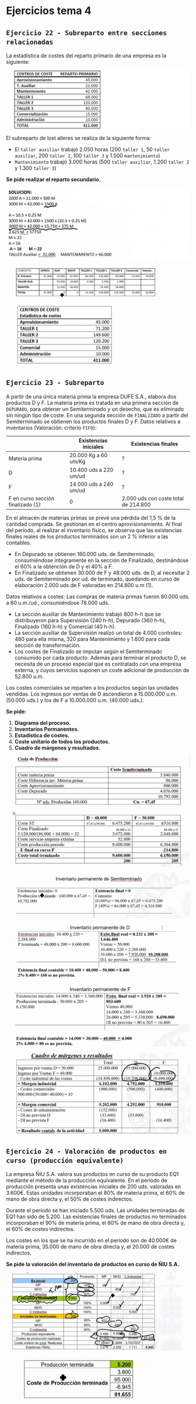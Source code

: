 # Ejercicios tema 4

## `Ejercicio 22 - Subreparto entre secciones relacionadas`

La estadística de costes del reparto primario de una empresa es la siguiente:

![img](../images/tema-4/ejercicios/22/tabla-inicial.png)

El subreparto de lost alleres se realiza de la siguiente forma:

- El `taller auxiliar` trabajó 2.050 horas (200 `taller 1`, 50 `taller auxiliar`, 200 `taller 2`, 100 `taller 3` y 1.500 `mantenimiento`)
- `Mantenimiento` trabajó 3.000 horas (500 `taller auxiliar`, 1.200 `taller 2` y 1.300 `taller 3`)

**Se pide realizar el reparto secundario.**

![img](../images/tema-4/ejercicios/22/solucion-1.png)

![img](../images/tema-4/ejercicios/22/solucion-2.png)

![img](../images/tema-4/ejercicios/22/solucion-3.png)

## `Ejercicio 23 - Subreparto`

A partir de una única materia prima la empresa DUFE S.A., elabora dos productos D y F. La materia prima es tratada en una primera sección de `DEPURADO`, para obtener un Semiterminado y un desecho, que es eliminado sin ningún tipo de coste. En una segunda sección de `FINALIZADO` a partir del Semiterminado se obtienen los productos finales D y F. Datos relativos a inventarios (Valoración: criterio `FIFO`):

||Existencias iniciales|Existencias finales|
|--|--|--|
|Materia prima|20.000 Kg a 60 um/Kg|?|
|D|10.400 uds a 220 um/ud|?|
|F|14.000 uds a 240 um/ud|?|
|F en curso sección finalizado (1)|0|2.000 uds con coste total de 214.800|

En el almacén de materias primas se prevé una pérdida del 1,5 % de la cantidad comprada. Se gestionan en el centro aprovisionamiento. Al final del período, al realizar el inventario físico, se observa que las existencias finales reales de los productos terminados son un 2 % inferior a las contables.

- En Depurado se obtienen 160.000 uds. de Semiterminado, consumiéndose íntegramente en la sección de Finalizado, destinándose el 60% a la obtención de D y el 40% a F.
- En Finalizado se obtienen 30.000 de F y 48.000 uds. de D, al necesitar 2 uds. de Semiterminado por ud. de terminado, quedando en curso de elaboración 2.000 uds de F valoradas en 214.800 u.m (1).

Datos relativos a costes: Las compras de materia primas fueron 80.000 uds. a 80 u.m./ud., consumiéndose 78.000 uds.

- La sección auxiliar de Mantenimiento trabajó 800 h-h que se distribuyeron para Supervisión (240 h-h), Depurado (360 h-h), Finalizado (160 h-h) y Comercial (40 h-h).
- La sección auxiliar de Supervisión realizó un total de 4.000 controles: 480 para ella misma, 320 para Mantenimiento y 1.600 para cada sección de transformación.
- Los costes de Finalizado se imputan según el Semiterminado consumido por cada producto. Además para terminar el producto D, se necesita de un proceso especial que es contratado con una empresa externa, y cuyos servicios suponen un coste adicional de producción de 52.800 u.m.

Los costes comerciales se reparten a los productos según las unidades vendidas. Los ingresos por ventas de D ascendieron a 15.000.000 u.m. (50.000 uds.) y los de F a 10.000.000 u.m. (40.000 uds.).

**Se pide:**

1. **Diagrama del proceso.**
2. **Inventarios Permanentes.**
3. **Estadística de costes.**
4. **Coste unitario de todos los productos.**
5. **Cuadro de márgenes y resultados.**

![img](../images/tema-4/ejercicios/23/solucion-1.png)

![img](../images/tema-4/ejercicios/23/solucion-2.png)

![img](../images/tema-4/ejercicios/23/solucion-3.png)

![img](../images/tema-4/ejercicios/23/solucion-4.png)

![img](../images/tema-4/ejercicios/23/solucion-5.png)

## `Ejercicio 24 - Valoración de productos en curso (producción equivalente)`

La empresa ÑIU S.A. valora sus productos en curso de su producto EQ1 mediante el método de la producción equivalente. En el período de producción presenta unas existencias iniciales de 200 uds. valoradas en 3.600€. Estas unidades incorporaban el 80% de materia prima, el 60% de mano de obra directa y, el 50% de costes indirectos.

Durante el período se han iniciado 5.500 uds. Las unidades terminadas de EQ1 han sido de 5.200.
Las existencias finales de productos no terminados incorporaban el 90% de materia prima, el 80% de mano de obra directa y, el 60% de costes indirectos.

Los costes en los que se ha incurrido en el período son de 40.000€ de materia prima, 35.000 de mano de obra directa y, el 20.000 de costes indirectos.

**Se pide la valoración del inventario de productos en curso de ÑIU S.A.**

![img](../images/tema-4/ejercicios/24/solucion-1.png)

![img](../images/tema-4/ejercicios/24/solucion-2.png)
